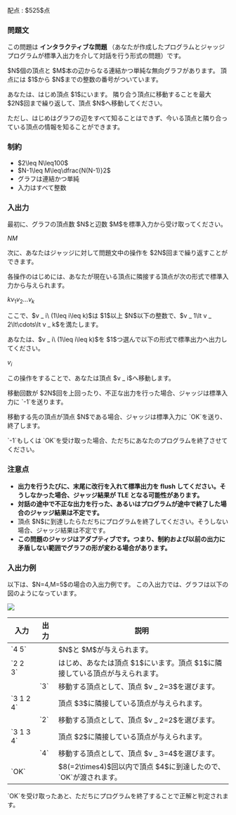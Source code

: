 
<div>

<span>

<span>

<p>
配点 : $525$点
</p>

<div>

<section>

### **問題文**

<p>
この問題は 
<strong>
インタラクティブな問題
</strong>
（あなたが作成したプログラムとジャッジプログラムが標準入出力を介して対話を行う形式の問題）です。
</p>

<p>
$N$個の頂点と $M$本の辺からなる連結かつ単純な無向グラフがあります。
頂点には $1$から $N$までの整数の番号がついています。
</p>

<p>
あなたは、はじめ頂点 $1$にいます。
隣り合う頂点に移動することを最大 $2N$回まで繰り返して、頂点 $N$へ移動してください。
</p>

<p>
ただし、はじめはグラフの辺をすべて知ることはできず、今いる頂点と隣り合っている頂点の情報を知ることができます。
</p>

</section>

</div>

<div>

<section>

### **制約**

<ul>

<li>
$2\leq N\leq100$
</li>

<li>
$N-1\leq M\leq\dfrac{N(N-1)}2$
</li>

<li>
グラフは連結かつ単純
</li>

<li>
入力はすべて整数
</li>

</ul>

</section>

</div>

<div>

<section>

### **入出力**

<p>
最初に、グラフの頂点数 $N$と辺数 $M$を標準入力から受け取ってください。
</p>

<div>

$N$$M$
</div>

<p>
次に、あなたはジャッジに対して問題文中の操作を $2N$回まで繰り返すことができます。
</p>

<p>
各操作のはじめには、あなたが現在いる頂点に隣接する頂点が次の形式で標準入力から与えられます。
</p>

<div>

$k$$v _ 1$$v _ 2$$\ldots$$v _ k$
</div>

<p>
ここで、$v _ i\ (1\leq i\leq k)$は $1$以上 $N$以下の整数で、$v _ 1\lt v _ 2\lt\cdots\lt v _ k$を満たします。
</p>

<p>
あなたは、$v _ i\ (1\leq i\leq k)$を $1$つ選んで以下の形式で標準出力へ出力してください。
</p>

<div>

$v _ i$
</div>

<p>
この操作をすることで、あなたは頂点 $v _ i$へ移動します。
</p>

<p>
移動回数が $2N$回を上回ったり、不正な出力を行った場合、ジャッジは標準入力に `-1`を送ります。
</p>

<p>
移動する先の頂点が頂点 $N$である場合、ジャッジは標準入力に `OK`を送り、終了します。
</p>

<p>
`-1`もしくは `OK`を受け取った場合、ただちにあなたのプログラムを終了させてください。
</p>

</section>

</div>

<div>

<section>

### **注意点**

<ul>

<li>

<span>

<strong>
出力を行うたびに、末尾に改行を入れて標準出力を flush してください。そうしなかった場合、ジャッジ結果が 
<span>
TLE
</span>
となる可能性があります。
</strong>

</span>

</li>

<li>

<strong>
対話の途中で不正な出力を行った、あるいはプログラムが途中で終了した場合のジャッジ結果は不定です。
</strong>

</li>

<li>
頂点 $N$に到達したらただちにプログラムを終了してください。そうしない場合、ジャッジ結果は不定です。
</li>

<li>

<span>

<strong>
この問題のジャッジはアダプティブです。つまり、制約および以前の出力に矛盾しない範囲でグラフの形が変わる場合があります。
</strong>

</span>

</li>

</ul>

</section>

</div>

<div>

<section>

### **入出力例**

<p>
以下は、$N=4,M=5$の場合の入出力例です。
この入出力では、グラフは以下の図のようになっています。
</p>

<p>

<img src="https://img.atcoder.jp/abc305/ae6ce1b3c8e950777761893a567c4d11.png">

</img>

</p>

<table>

<thead>

<tr>

<th>
入力
</th>

<th>
出力
</th>

<th>
説明
</th>

</tr>

</thead>

<tbody>

<tr>

<td>
`4 5`
</td>

<td>

</td>

<td>
$N$と $M$が与えられます。
</td>

</tr>

<tr>

<td>
`2 2 3`
</td>

<td>

</td>

<td>
はじめ、あなたは頂点 $1$にいます。頂点 $1$に隣接している頂点が与えられます。
</td>

</tr>

<tr>

<td>

</td>

<td>
`3`
</td>

<td>
移動する頂点として、頂点 $v _ 2=3$を選びます。
</td>

</tr>

<tr>

</tr>

<tr>

<td>
`3 1 2 4`
</td>

<td>

</td>

<td>
頂点 $3$に隣接している頂点が与えられます。
</td>

</tr>

<tr>

<td>

</td>

<td>
`2`
</td>

<td>
移動する頂点として、頂点 $v _ 2=2$を選びます。
</td>

</tr>

<tr>

</tr>

<tr>

<td>
`3 1 3 4`
</td>

<td>

</td>

<td>
頂点 $2$に隣接している頂点が与えられます。
</td>

</tr>

<tr>

<td>

</td>

<td>
`4`
</td>

<td>
移動する頂点として、頂点 $v _ 3=4$を選びます。
</td>

</tr>

<tr>

</tr>

<tr>

<td>
`OK`
</td>

<td>

</td>

<td>
$8(=2\times4)$回以内で頂点 $4$に到達したので、`OK`が渡されます。
</td>

</tr>

</tbody>

</table>

<p>
`OK`を受け取ったあと、ただちにプログラムを終了することで正解と判定されます。
</p>

</section>

</div>

</span>

</span>

</div>
